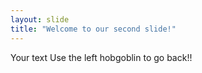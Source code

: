 ```yaml
---
layout: slide
title: "Welcome to our second slide!"
---
```

Your text
Use the left hobgoblin to go back!!
